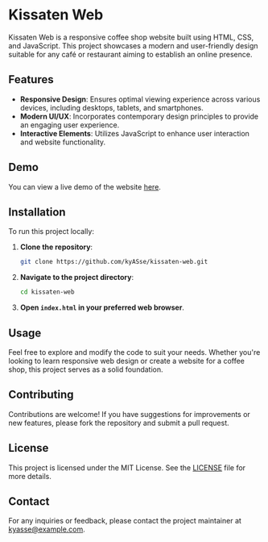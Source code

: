 # Kissaten Web

Kissaten Web is a responsive coffee shop website built using HTML, CSS, and JavaScript. This project showcases a modern and user-friendly design suitable for any café or restaurant aiming to establish an online presence.

## Features

- **Responsive Design**: Ensures optimal viewing experience across various devices, including desktops, tablets, and smartphones.
- **Modern UI/UX**: Incorporates contemporary design principles to provide an engaging user experience.
- **Interactive Elements**: Utilizes JavaScript to enhance user interaction and website functionality.

## Demo

You can view a live demo of the website [here](https://kyasse.github.io/kissaten-web/).

## Installation

To run this project locally:

1. **Clone the repository**:

   ```bash
   git clone https://github.com/kyASse/kissaten-web.git
   ```

2. **Navigate to the project directory**:

   ```bash
   cd kissaten-web
   ```

3. **Open `index.html` in your preferred web browser**.

## Usage

Feel free to explore and modify the code to suit your needs. Whether you're looking to learn responsive web design or create a website for a coffee shop, this project serves as a solid foundation.

## Contributing

Contributions are welcome! If you have suggestions for improvements or new features, please fork the repository and submit a pull request.

## License

This project is licensed under the MIT License. See the [LICENSE](https://github.com/kyASse/kissaten-web/blob/main/LICENSE) file for more details.

## Contact

For any inquiries or feedback, please contact the project maintainer at [kyasse@example.com](mailto:akyasmuhamadzaidan59@gmail.com).
